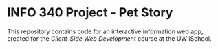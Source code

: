 # INFO 340 Project - Pet Story

This repository contains code for an interactive information web app, created for the _Client-Side Web Development_ course at the UW iSchool.
